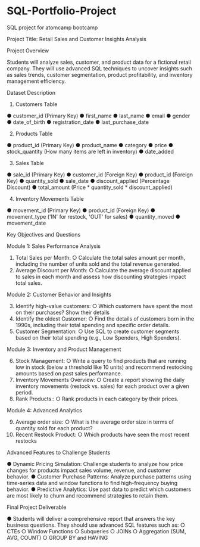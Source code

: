 # SQL-Portfolio-Project
SQL project for atomcamp bootcamp


Project Title: Retail Sales and Customer Insights Analysis

Project Overview

Students will analyze sales, customer, and product data for a fictional retail company. They will use advanced SQL techniques to uncover insights such as sales trends, customer segmentation, product profitability, and inventory management efficiency.
          
Dataset Description

1.	Customers Table

●	customer_id (Primary Key)
●	first_name
●	last_name
●	email
●	gender
●	date_of_birth
●	registration_date
●	last_purchase_date

2.	Products Table

●	product_id (Primary Key)
●	product_name
●	category
●	price
●	stock_quantity (How many items are left in inventory)
●	date_added

3.	Sales Table

●	sale_id (Primary Key)
●	customer_id (Foreign Key)
●	product_id (Foreign Key)
●	quantity_sold
●	sale_date
●	discount_applied (Percentage Discount)
●	total_amount (Price * quantity_sold * discount_applied)
 
4.	Inventory Movements Table

●	movement_id (Primary Key)
●	product_id (Foreign Key)
●	movement_type ('IN' for restock, 'OUT' for sales)
●	quantity_moved
●	movement_date

Key Objectives and Questions

Module 1: Sales Performance Analysis

1.	Total Sales per Month:
○	Calculate the total sales amount per month, including the number of units sold and the total revenue generated.
2.	Average Discount per Month:
○	Calculate the average discount applied to sales in each month and assess how discounting strategies impact total sales.

Module 2: Customer Behavior and Insights

3.	Identify high-value customers:
○	Which customers have spent the most on their purchases? Show their details
4.	Identify the oldest Customer:
○	Find the details of customers born in the 1990s, including their total spending and specific order details.
5.	Customer Segmentation:
○	Use SQL to create customer segments based on their total spending (e.g., Low Spenders, High Spenders).

Module 3: Inventory and Product Management

6.	Stock Management:
○	Write a query to find products that are running low in stock (below a threshold like 10 units) and recommend restocking amounts based on past sales performance.
7.	Inventory Movements Overview:
○	Create a report showing the daily inventory movements (restock vs. sales) for each product over a given period.
8.	Rank Products::
○	Rank products in each category by their prices.
 
Module 4: Advanced Analytics

9.	Average order size:
○	What is the average order size in terms of quantity sold for each product?
10.	Recent Restock Product:
○	Which products have seen the most recent restocks

Advanced Features to Challenge Students

●	Dynamic Pricing Simulation: Challenge students to analyze how price changes for products impact sales volume, revenue, and customer behavior.
●	Customer Purchase Patterns: Analyze purchase patterns using time-series data and window functions to find high-frequency buying behavior.
●	Predictive Analytics: Use past data to predict which customers are most likely to churn and recommend strategies to retain them.

Final Project Deliverable

●	Students will deliver a comprehensive report that answers the key business questions. They should use advanced SQL features such as:
○	CTEs
○	Window Functions
○	Subqueries
○	JOINs
○	Aggregation (SUM, AVG, COUNT)
○	GROUP BY and HAVING
